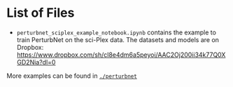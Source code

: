 # List of Files

- `perturbnet_sciplex_example_notebook.ipynb` contains the example to train PerturbNet on the sci-Plex data. The datasets and models are on Dropbox: https://www.dropbox.com/sh/cl8e4dm6a5peyoi/AAC2Oj200ii34k77Q0XGD2Nia?dl=0

More examples can be found in [`./perturbnet`](https://github.com/welch-lab/PerturbNet/tree/main/perturbnet)